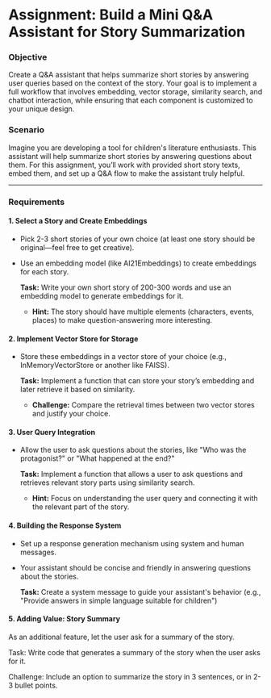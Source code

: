 # **Assignment: Build a Mini Q&A Assistant for Story Summarization**

### **Objective**
Create a Q&A assistant that helps summarize short stories by answering user queries based on the context of the story. Your goal is to implement a full workflow that involves embedding, vector storage, similarity search, and chatbot interaction, while ensuring that each component is customized to your unique design.

### **Scenario**
Imagine you are developing a tool for children's literature enthusiasts. This assistant will help summarize short stories by answering questions about them. For this assignment, you’ll work with provided short story texts, embed them, and set up a Q&A flow to make the assistant truly helpful.

---

### **Requirements**

#### 1. **Select a Story and Create Embeddings**
- Pick 2-3 short stories of your own choice (at least one story should be original—feel free to get creative).
- Use an embedding model (like AI21Embeddings) to create embeddings for each story.

  **Task:** Write your own short story of 200-300 words and use an embedding model to generate embeddings for it.
  - **Hint:** The story should have multiple elements (characters, events, places) to make question-answering more interesting.

#### 2. **Implement Vector Store for Storage**
- Store these embeddings in a vector store of your choice (e.g., InMemoryVectorStore or another like FAISS).

  **Task:** Implement a function that can store your story’s embedding and later retrieve it based on similarity.
  - **Challenge:** Compare the retrieval times between two vector stores and justify your choice.

#### 3. **User Query Integration**
- Allow the user to ask questions about the stories, like "Who was the protagonist?" or "What happened at the end?"

  **Task:** Implement a function that allows a user to ask questions and retrieves relevant story parts using similarity search.
  - **Hint:** Focus on understanding the user query and connecting it with the relevant part of the story.

#### 4. **Building the Response System**
- Set up a response generation mechanism using system and human messages. 
- Your assistant should be concise and friendly in answering questions about the stories.

  **Task:** Create a system message to guide your assistant's behavior (e.g., "Provide answers in simple language suitable for children")

#### 5. Adding Value: Story Summary

As an additional feature, let the user ask for a summary of the story.

Task: Write code that generates a summary of the story when the user asks for it.

Challenge: Include an option to summarize the story in 3 sentences, or in 2-3 bullet points.